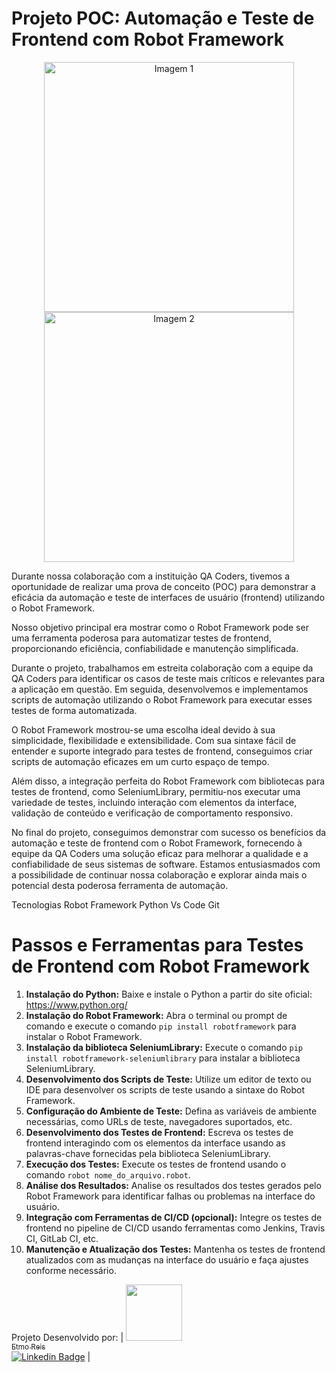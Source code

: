 <h1>Projeto POC: Automação e Teste de Frontend com Robot Framework</h1>

<p align="center">
  <img src="https://github.com/EtmoReis/Testes-de-API-com-Robot-Chips-academy-api-robot/assets/160361258/8c2c2059-2375-4618-a902-4c927adc3f66" width="400" alt="Imagem 1">
  <img src="https://github.com/EtmoReis/Testes-de-API-com-Robot-Chips-academy-api-robot/assets/160361258/7fda053e-b459-48a8-a13b-efd911cf36ef" width="400" alt="Imagem 2">
</p>

<p>Durante nossa colaboração com a instituição QA Coders, tivemos a oportunidade de realizar uma prova de conceito (POC) para demonstrar a eficácia da automação e teste de interfaces de usuário (frontend) utilizando o Robot Framework.</p>
<p>Nosso objetivo principal era mostrar como o Robot Framework pode ser uma ferramenta poderosa para automatizar testes de frontend, proporcionando eficiência, confiabilidade e manutenção simplificada.</p>
<p>Durante o projeto, trabalhamos em estreita colaboração com a equipe da QA Coders para identificar os casos de teste mais críticos e relevantes para a aplicação em questão. Em seguida, desenvolvemos e implementamos scripts de automação utilizando o Robot Framework para executar esses testes de forma automatizada.</p>
<p>O Robot Framework mostrou-se uma escolha ideal devido à sua simplicidade, flexibilidade e extensibilidade. Com sua sintaxe fácil de entender e suporte integrado para testes de frontend, conseguimos criar scripts de automação eficazes em um curto espaço de tempo.</p>
<p>Além disso, a integração perfeita do Robot Framework com bibliotecas para testes de frontend, como SeleniumLibrary, permitiu-nos executar uma variedade de testes, incluindo interação com elementos da interface, validação de conteúdo e verificação de comportamento responsivo.</p>
<p>No final do projeto, conseguimos demonstrar com sucesso os benefícios da automação e teste de frontend com o Robot Framework, fornecendo à equipe da QA Coders uma solução eficaz para melhorar a qualidade e a confiabilidade de seus sistemas de software. Estamos entusiasmados com a possibilidade de continuar nossa colaboração e explorar ainda mais o potencial desta poderosa ferramenta de automação.</p>
Tecnologias
Robot Framework
Python
Vs Code
Git
<h1>Passos e Ferramentas para Testes de Frontend com Robot Framework</h1>
<ol>
  <li><strong>Instalação do Python:</strong> Baixe e instale o Python a partir do site oficial: <a href="https://www.python.org/">https://www.python.org/</a></li>
  <li><strong>Instalação do Robot Framework:</strong> Abra o terminal ou prompt de comando e execute o comando <code>pip install robotframework</code> para instalar o Robot Framework.</li>
  <li><strong>Instalação da biblioteca SeleniumLibrary:</strong> Execute o comando <code>pip install robotframework-seleniumlibrary</code> para instalar a biblioteca SeleniumLibrary.</li>
  <li><strong>Desenvolvimento dos Scripts de Teste:</strong> Utilize um editor de texto ou IDE para desenvolver os scripts de teste usando a sintaxe do Robot Framework.</li>
  <li><strong>Configuração do Ambiente de Teste:</strong> Defina as variáveis de ambiente necessárias, como URLs de teste, navegadores suportados, etc.</li>
  <li><strong>Desenvolvimento dos Testes de Frontend:</strong> Escreva os testes de frontend interagindo com os elementos da interface usando as palavras-chave fornecidas pela biblioteca SeleniumLibrary.</li>
  <li><strong>Execução dos Testes:</strong> Execute os testes de frontend usando o comando <code>robot nome_do_arquivo.robot</code>.</li>
  <li><strong>Análise dos Resultados:</strong> Analise os resultados dos testes gerados pelo Robot Framework para identificar falhas ou problemas na interface do usuário.</li>
  <li><strong>Integração com Ferramentas de CI/CD (opcional):</strong> Integre os testes de frontend no pipeline de CI/CD usando ferramentas como Jenkins, Travis CI, GitLab CI, etc.</li>
  <li><strong>Manutenção e Atualização dos Testes:</strong> Mantenha os testes de frontend atualizados com as mudanças na interface do usuário e faça ajustes conforme necessário.</li>
</ol>



Projeto Desenvolvido por: 
| [<img loading="lazy" src="https://github.com/EtmoReis" width=90><br/><sub>Etmo Reis </sub>](https://github.com/EtmoReis)<br/>[![Linkedin Badge](https://img.shields.io/badge/-LinkedIn-blue?style=flat-square&logo=Linkedin&logoColor=white&link=https://www.linkedin.com/in/etmo-reis-bb46bb26a/)](https://www.linkedin.com/in/etmo-reis-bb46bb26a/) |



